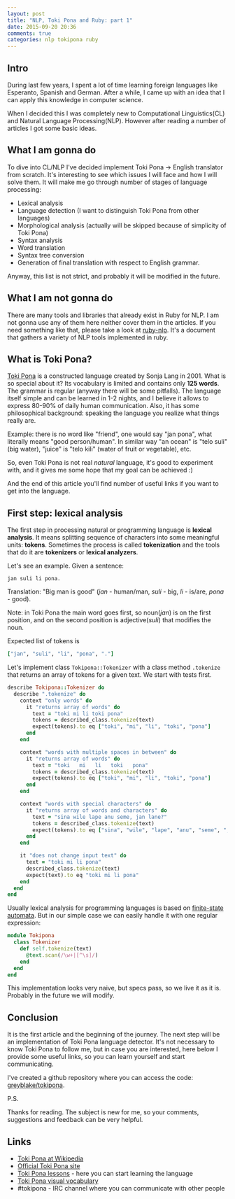 ```yaml
---
layout: post
title: "NLP, Toki Pona and Ruby: part 1"
date: 2015-09-20 20:36
comments: true
categories: nlp tokipona ruby
---
```

## Intro
During last few years, I spent a lot of time learning foreign languages like Esperanto, Spanish and German.
After a while, I came up with an idea that I can apply this knowledge in computer science.

When I decided this I was completely new to Computational Linguistics(CL) and Natural Language Processing(NLP).
However after reading a number of articles I got some basic ideas.

## What I am gonna do
To dive into CL/NLP I've decided implement Toki Pona -> English translator from scratch.
It's interesting to see which issues I will face and how I will solve them.
It will make me go through number of stages of language processing:

* Lexical analysis
* Language detection (I want to distinguish Toki Pona from other languages)
* Morphological analysis (actually will be skipped because of simplicity of Toki Pona)
* Syntax analysis
* Word translation
* Syntax tree conversion
* Generation of final translation with respect to English grammar.

Anyway, this list is not strict, and probably it will be modified in the future.

## What I am not gonna do
There are many tools and libraries that already exist in Ruby for NLP.
I am not gonna use any of them here neither cover them in the articles.
If you need something like that, please take a look at [ruby-nlp](https://github.com/diasks2/ruby-nlp).
It's a document that gathers a variety of NLP tools implemented in ruby.

## What is Toki Pona?

[Toki Pona](https://en.wikipedia.org/wiki/Toki_Pona) is a constructed language created by Sonja Lang in 2001.
What is so special about it? Its vocabulary is limited and contains only **125 words**.
The grammar is regular (anyway there will be some pitfalls). The language itself simple and can be learned in 1-2 nights,
and I believe it allows to express 80-90% of daily human communication. Also, it has some philosophical background:
speaking the language you realize what things really are.

Example: there is no word like "friend", one would say "jan pona", what literally  means "good person/human".
In similar way "an ocean" is "telo suli" (big water), "juice" is "telo kili" (water of fruit or vegetable), etc.

So, even Toki Pona is not real _natural_ language, it's good to experiment with, and it gives me some hope that my
goal can be achieved :)

And the end of this article you'll find number of useful links if you want to get into the language.


## First step: lexical analysis

The first step in processing natural or programming language is **lexical analysis**. It means splitting sequence of
characters into some meaningful units: **tokens**. Sometimes the process is called **tokenization** and
the tools that do it are **tokenizers** or **lexical analyzers**.

Let's see an example. Given a sentence:
```
jan suli li pona.
```
Translation: "Big man is good"
(_jan_ - human/man, _suli_ - big, _li_ - is/are, _pona_ - good).

Note: in Toki Pona the main word goes first, so noun(_jan_) is on the first position,
and on the second position is adjective(_suli_) that modifies the noun.


Expected list of tokens is
```ruby
["jan", "suli", "li", "pona", "."]
```

Let's implement class `Tokipona::Tokenizer` with a class method `.tokenize` that returns an array of
tokens for a given text. We start with tests first.

```ruby
describe Tokipona::Tokenizer do
  describe ".tokenize" do
    context "only words" do
      it "returns array of words" do
        text = "toki mi li toki pona"
        tokens = described_class.tokenize(text)
        expect(tokens).to eq ["toki", "mi", "li", "toki", "pona"]
      end
    end

    context "words with multiple spaces in between" do
      it "returns array of words" do
        text = "toki   mi   li   toki   pona"
        tokens = described_class.tokenize(text)
        expect(tokens).to eq ["toki", "mi", "li", "toki", "pona"]
      end
    end

    context "words with special characters" do
      it "returns array of words and characters" do
        text = "sina wile lape anu seme, jan lane?"
        tokens = described_class.tokenize(text)
        expect(tokens).to eq ["sina", "wile", "lape", "anu", "seme", ",", "jan", "lane", "?"]
      end
    end

    it "does not change input text" do
      text = "toki mi li pona"
      described_class.tokenize(text)
      expect(text).to eq "toki mi li pona"
    end
  end
end
```

Usually lexical analysis for programming languages is based on [finite-state automata](http://web.cse.ohio-state.edu/~gurari/course/cse756/html/cse756se2.html).
But in our simple case we can easily handle it with one regular expression:

```ruby
module Tokipona
  class Tokenizer
    def self.tokenize(text)
      @text.scan(/\w+|[^\s]/)
    end
  end
end
```

This implementation looks very naive, but specs pass, so we live it as it is.
Probably in the future we will modify.

## Conclusion

It is the first article and the beginning of the journey. The next step will be an implementation
of Toki Pona language detector. It's not necessary to know Toki Pona to follow me,
but in case you are interested, here below I provide some useful links, so you can learn yourself
and start communicating.

I've created a github repository where you can access the code: [greyblake/tokipona](https://github.com/greyblake/tokipona).

P.S.

Thanks for reading. The subject is new for me, so your comments, suggestions and feedback can be very helpful.


## Links

* [Toki Pona at Wikipedia](https://en.wikipedia.org/wiki/Toki_Pona)
* [Official Toki Pona site](http://tokipona.org/)
* [Toki Pona lessons](http://rowa.giso.de/languages/toki-pona/english/lessons.php) - here you can start learning the language
* [Toki Pona visual vocabulary](http://x-raizor.github.io/visual-tokipona/index.html)
* \#tokipona - IRC channel where you can communicate with other people

